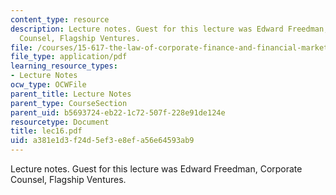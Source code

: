 ```yaml
---
content_type: resource
description: Lecture notes. Guest for this lecture was Edward Freedman, Corporate
  Counsel, Flagship Ventures.
file: /courses/15-617-the-law-of-corporate-finance-and-financial-markets-spring-2004/a381e1d3f24d5ef3e8efa56e64593ab9_lec16.pdf
file_type: application/pdf
learning_resource_types:
- Lecture Notes
ocw_type: OCWFile
parent_title: Lecture Notes
parent_type: CourseSection
parent_uid: b5693724-eb22-1c72-507f-228e91de124e
resourcetype: Document
title: lec16.pdf
uid: a381e1d3-f24d-5ef3-e8ef-a56e64593ab9
---
```

Lecture notes. Guest for this lecture was Edward Freedman, Corporate Counsel, Flagship Ventures.

